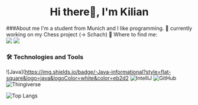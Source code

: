 <h1 align="center"> Hi there👋, I'm Kilian</h1>

###About me
I'm a student from Munich and I like programming.
🔭 currently working on my Chess project (-> Schach)
🎯 Where to find me:  
<a href="https://discordapp.com/users/702821727004000307"><img src="https://img.shields.io/badge/dankemerkell-1A1B27?style=flat-square&logo=discord"></a>
<a href="https://www.thingiverse.com/ki_li06/designs"><img src="https://img.shields.io/badge/ki_li06-1A1B27?style=flat-square&logo=thingiverse"></a>

### 🛠  Technologies and Tools
![Java](https://img.shields.io/badge/-Java-informational?style=flat-square&logo=java&logoColor=white&color=eb2d2
![IntelliJ](https://img.shields.io/badge/IntelliJ-000000?style=flat-square&logo=intellij-idea&logoColor=white&color=000000)
![GitHub](https://img.shields.io/badge/-GitHub-181717?style=flat-square&logo=github)
![Thingiverse](https://img.shields.io/static/v1?style=for-the-badge&message=Thingiverse&color=248BFB&logo=Thingiverse&logoColor=FFFFFF&label=)

![Top Langs](https://github-readme-stats.vercel.app/api/top-langs/?username=ki-li06&theme=tokyonight&layout=compact)



<!--
**ki-li06/ki-li06** is a ✨ _special_ ✨ repository because its `README.md` (this file) appears on your GitHub profile.


- 🌱 I’m currently learning ...
- 🤔 I’m looking for help with ...
- 💬 Ask me about ...
- 📫 How to reach me: ...
- 😄 Pronouns: ...
- ⚡ Fun fact: ...
-->
